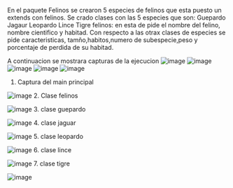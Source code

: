 En el paquete Felinos se crearon 5 especies de felinos que esta puesto un extends con felinos.
Se crado clases con las 5 especies que son:
Guepardo
Jagaur
Leopardo
Lince
Tigre 
felinos: en esta de pide el nombre del felino, nombre cientifico y habitad. Con respecto a las otrax clases de 
especies se pide caracteristicas, tamño,habitos,numero de subespecie,peso y porcentaje de perdida de su habitad.

A continuacion se mostrara capturas de la ejecucion
![image](https://github.com/Ingrith-R2/Felinos/assets/117744029/e2e40c28-7e0a-4ad0-88c0-238f09ba320f)
![image](https://github.com/Ingrith-R2/Felinos/assets/117744029/85d0e9a8-fe3a-4067-9985-4499b53b0872)
![image](https://github.com/Ingrith-R2/Felinos/assets/117744029/da415daf-9b9a-4eb6-a5d5-d0b718fdf31c)
![image](https://github.com/Ingrith-R2/Felinos/assets/117744029/c0ee4351-f01b-46c3-a5ac-c3555bb6ea15)
![image](https://github.com/Ingrith-R2/Felinos/assets/117744029/6505a74b-a7f0-40d2-9ba8-d7db64c8b3c3)

1. Captura del main principal

![image](https://github.com/Ingrith-R2/Felinos/assets/117744029/31767ebf-4ef0-4466-99bb-e1b3000affad)
2. Clase felinos

![image](https://github.com/Ingrith-R2/Felinos/assets/117744029/a6363ca4-9d32-437e-b804-da0d8de2aa99)
3. clase guepardo

![image](https://github.com/Ingrith-R2/Felinos/assets/117744029/3b5fb27d-e0f4-4b1a-81dd-04def69f3240)
4. clase jaguar

![image](https://github.com/Ingrith-R2/Felinos/assets/117744029/692e1e92-5b03-48f8-a745-551d241c7ae8)
5. clase leopardo

![image](https://github.com/Ingrith-R2/Felinos/assets/117744029/85e82e10-b293-49d3-b77a-49cc9a1e27e6)
6. clase lince

![image](https://github.com/Ingrith-R2/Felinos/assets/117744029/80912588-fb50-44c4-aeb4-226635b3a451)
7. clase tigre

![image](https://github.com/Ingrith-R2/Felinos/assets/117744029/2e705d06-40f8-4ec2-9c5e-4eaaae387df6)

